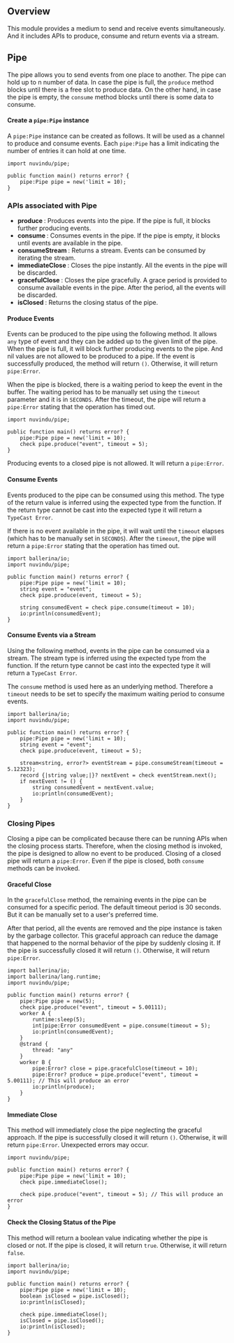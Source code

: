 ## Overview

This module provides a medium to send and receive events simultaneously. And it includes APIs to produce, consume and return events via a stream.

## Pipe

The pipe allows you to send events from one place to another. The pipe can hold up to n number of data. In case the pipe is full, the `produce` method blocks until there is a free slot to produce data. On the other hand, in case the pipe is empty, the `consume` method blocks until there is some data to consume.

#### Create a `pipe:Pipe` instance

A `pipe:Pipe` instance can be created as follows. It will be used as a channel to produce and consume events. Each `pipe:Pipe` has a limit indicating the number of entries it can hold at one time.

```ballerina
import nuvindu/pipe;

public function main() returns error? {
    pipe:Pipe pipe = new('limit = 10);
}
```

### APIs associated with Pipe

- <b> produce </b>: Produces events into the pipe. If the pipe is full, it blocks further producing events.
- <b> consume </b>: Consumes events in the pipe. If the pipe is empty, it blocks until events are available in the pipe.
- <b> consumeStream </b>: Returns a stream. Events can be consumed by iterating the stream.
- <b> immediateClose </b>: Closes the pipe instantly. All the events in the pipe will be discarded.
- <b> gracefulClose </b>: Closes the pipe gracefully. A grace period is provided to consume available events in the pipe. After the period, all the events will be discarded.
- <b> isClosed </b>: Returns the closing status of the pipe.

#### Produce Events

Events can be produced to the pipe using the following method. It allows `any` type of event and they can be added up to the given limit of the pipe. When the pipe is full, it will block further producing events to the pipe. And nil values are not allowed to be produced to a pipe. If the event is successfully produced, the method will return `()`. Otherwise, it will return `pipe:Error`.

When the pipe is blocked, there is a waiting period to keep the event in the buffer. The waiting period has to be manually set using the `timeout` parameter and it is in `SECONDS`. After the timeout, the pipe will return a `pipe:Error` stating that the operation has timed out.

```ballerina
import nuvindu/pipe;

public function main() returns error? {
    pipe:Pipe pipe = new('limit = 10);
    check pipe.produce("event", timeout = 5);
}
```

Producing events to a closed pipe is not allowed. It will return a `pipe:Error`.

#### Consume Events

Events produced to the pipe can be consumed using this method. The type of the return value is inferred using the expected type from the function. If the return type cannot be cast into the expected type it will return a `TypeCast Error`.

If there is no event available in the pipe, it will wait until the `timeout` elapses (which has to be manually set in `SECONDS`). After the `timeout`, the pipe will return a `pipe:Error` stating that the operation has timed out.

```ballerina
import ballerina/io;
import nuvindu/pipe;

public function main() returns error? {
    pipe:Pipe pipe = new('limit = 10);
    string event = "event";
    check pipe.produce(event, timeout = 5);

    string consumedEvent = check pipe.consume(timeout = 10);
    io:println(consumedEvent);
}
```

#### Consume Events via a Stream

Using the following method, events in the pipe can be consumed via a stream. The stream type is inferred using the expected type from the function. If the return type cannot be cast into the expected type it will return a `TypeCast Error`.

The `consume` method is used here as an underlying method. Therefore a `timeout` needs to be set to
specify the maximum waiting period to consume events.

```ballerina
import ballerina/io;
import nuvindu/pipe;

public function main() returns error? {
    pipe:Pipe pipe = new('limit = 10);
    string event = "event";
    check pipe.produce(event, timeout = 5);

    stream<string, error?> eventStream = pipe.consumeStream(timeout = 5.12323);
    record {|string value;|}? nextEvent = check eventStream.next();
    if nextEvent != () {
        string consumedEvent = nextEvent.value;
        io:println(consumedEvent);
    }
}
```

### Closing Pipes

Closing a pipe can be complicated because there can be running APIs when the closing process starts. Therefore, when the closing method is invoked, the pipe is designed to allow no event to be produced. Closing of a closed pipe will return a `pipe:Error`. Even if the pipe is closed, both `consume` methods can be invoked.

#### Graceful Close

In the `gracefulClose` method, the remaining events in the pipe can be consumed for a specific period. The default timeout period is 30 seconds. But it can be manually set to a user's preferred time.

After that period, all the events are removed and the pipe instance is taken by the garbage collector. This graceful approach can reduce the damage that happened to the normal behavior of the pipe by suddenly closing it. If the pipe is successfully closed it will return `()`. Otherwise, it will return `pipe:Error`.

```ballerina
import ballerina/io;
import ballerina/lang.runtime;
import nuvindu/pipe;

public function main() returns error? {
    pipe:Pipe pipe = new(5);
    check pipe.produce("event", timeout = 5.00111);
    worker A {
        runtime:sleep(5);
        int|pipe:Error consumedEvent = pipe.consume(timeout = 5);
        io:println(consumedEvent);
    }
    @strand {
        thread: "any"
    }
    worker B {
        pipe:Error? close = pipe.gracefulClose(timeout = 10);
        pipe:Error? produce = pipe.produce("event", timeout = 5.00111); // This will produce an error
        io:println(produce);
    }
}
```

#### Immediate Close

This method will immediately close the pipe neglecting the graceful approach. If the pipe is successfully closed it will return `()`. Otherwise, it will return `pipe:Error`. Unexpected errors may occur.

```ballerina
import nuvindu/pipe;

public function main() returns error? {
    pipe:Pipe pipe = new('limit = 10);
    check pipe.immediateClose();

    check pipe.produce("event", timeout = 5); // This will produce an error
}
```

#### Check the Closing Status of the Pipe

This method will return a boolean value indicating whether the pipe is closed or not. If the pipe is closed, it will return `true`. Otherwise, it will return `false`.

```ballerina
import ballerina/io;
import nuvindu/pipe;

public function main() returns error? {
    pipe:Pipe pipe = new('limit = 10);
    boolean isClosed = pipe.isClosed();
    io:println(isClosed);

    check pipe.immediateClose();
    isClosed = pipe.isClosed();
    io:println(isClosed);
}
```
